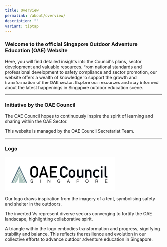```yaml
---
title: Overview
permalink: /about/overview/
description: ""
variant: tiptap
---
```

<h3><strong>Welcome to the official Singapore Outdoor Adventure Education (OAE) Website</strong></h3>
<p>Here, you will find detailed insights into the Council's plans, sector
development and valuable resources. From national standards and professional
development to safety compliance and sector promotion, our website offers
a wealth of knowledge to support the growth and transformation of the OAE
sector. Explore our resources and stay informed about the latest happenings
in Singapore outdoor education scene.</p>
<hr>
<h3>Initiative by the OAE Council</h3>
<p>The OAE Council hopes to continuously inspire the spirit of learning and
sharing within the OAE Sector.</p>
<p>This website is managed by the OAE Council Secretariat Team.</p>
<hr>
<h3>Logo</h3>
<div class="isomer-image-wrapper">
<img style="width: 70%;" height="auto" width="100%" alt="The word OAE Council Singapore with depicted with a tent like image as the Council's logo" src="/images/sharper_logo.png">
</div>
<p>Our logo draws inspiration from the imagery of a tent, symbolising safety
and shelter in the outdoors.</p>
<p>The inverted Vs represent diverse sectors converging to fortify the OAE
landscape, highlighting collaborative spirit.</p>
<p>A triangle within the logo embodies transformation and progress, signifying
stability and balance. This reflects the resilience and evolution in our
collective efforts to advance outdoor adventure education in Singapore.</p>
<p></p>